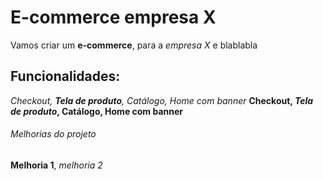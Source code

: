 # E-commerce empresa X

Vamos criar um **e-commerce**, para a *empresa X* e blablabla

## Funcionalidades:

_Checkout, **Tela de produto**, Catálogo, Home com banner_
**Checkout, _Tela de produto_, Catálogo, Home com banner**

###### Melhorias do projeto

__Melhoria 1__, _melhoria 2_
